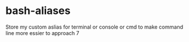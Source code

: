 # bash-aliases
Store my custom aslias for terminal or console or cmd to make command line more essier to approach
7